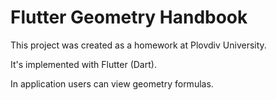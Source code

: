 # Flutter Geometry Handbook

This project was created as a homework at Plovdiv University.

It's implemented with Flutter (Dart).

In application users can view geometry formulas.

